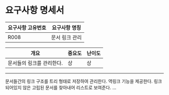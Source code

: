 ﻿요구사항 명세서
===================

|요구사항 고유번호|요구사항 명칭|
|---|---|
|R008|문서 링크 관리|    
  
|개요|중요도|난이도|
|---|---|---|
|문서들의 링크를 관리한다.|상|상|

---
문서들간의 링크 구조를 트리 형태로 저장하여 관리한다.
역링크 기능을 제공한다.
링크되어있지 않은 고립된 문서를 찾아내어 리스트로 보여준다.
...
